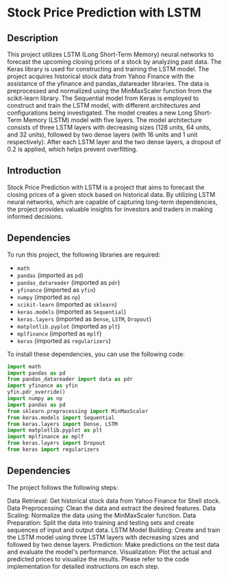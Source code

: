 # Stock Price Prediction with LSTM

## Description
This project utilizes LSTM (Long Short-Term Memory) neural networks to forecast the upcoming closing prices of a stock by analyzing past data. The Keras library is used for constructing and training the LSTM model. The project acquires historical stock data from Yahoo Finance with the assistance of the yfinance and pandas_datareader libraries. The data is preprocessed and normalized using the MinMaxScaler function from the scikit-learn library. The Sequential model from Keras is employed to construct and train the LSTM model, with different architectures and configurations being investigated. The model creates a new Long Short-Term Memory (LSTM) model with five layers. The model architecture consists of three LSTM layers with decreasing sizes (128 units, 64 units, and 32 units), followed by two dense layers (with 16 units and 1 unit respectively). After each LSTM layer and the two dense layers, a dropout of 0.2 is applied, which helps prevent overfitting.

## Introduction
Stock Price Prediction with LSTM is a project that aims to forecast the closing prices of a given stock based on historical data. By utilizing LSTM neural networks, which are capable of capturing long-term dependencies, the project provides valuable insights for investors and traders in making informed decisions.

## Dependencies
To run this project, the following libraries are required:
- `math`
- `pandas` (imported as `pd`)
- `pandas_datareader` (imported as `pdr`)
- `yfinance` (imported as `yfin`)
- `numpy` (imported as `np`)
- `scikit-learn` (imported as `sklearn`)
- `keras.models` (imported as `Sequential`)
- `keras.layers` (imported as `Dense`, `LSTM`, `Dropout`)
- `matplotlib.pyplot` (imported as `plt`)
- `mplfinance` (imported as `mplf`)
- `keras` (imported as `regularizers`)

To install these dependencies, you can use the following code:

```python
import math
import pandas as pd
from pandas_datareader import data as pdr
import yfinance as yfin
yfin.pdr_override()
import numpy as np
import pandas as pd
from sklearn.preprocessing import MinMaxScaler
from keras.models import Sequential
from keras.layers import Dense, LSTM
import matplotlib.pyplot as plt
import mplfinance as mplf
from keras.layers import Dropout
from keras import regularizers
```



## Dependencies
The project follows the following steps:

Data Retrieval: Get historical stock data from Yahoo Finance for Shell stock.
Data Preprocessing: Clean the data and extract the desired features.
Data Scaling: Normalize the data using the MinMaxScaler function.
Data Preparation: Split the data into training and testing sets and create sequences of input and output data.
LSTM Model Building: Create and train the LSTM model using three LSTM layers with decreasing sizes and followed by two dense layers.
Prediction: Make predictions on the test data and evaluate the model's performance.
Visualization: Plot the actual and predicted prices to visualize the results.
Please refer to the code implementation for detailed instructions on each step.

